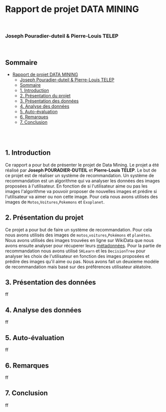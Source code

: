 # Rapport de projet DATA MINING
<br>

### Joseph Pouradier-duteil & Pierre-Louis TELEP
<br>

## Sommaire



- [Rapport de projet DATA MINING](#rapport-de-projet-data-mining)
    - [Joseph Pouradier-duteil \& Pierre-Louis TELEP](#joseph-pouradier-duteil--pierre-louis-telep)
  - [Sommaire](#sommaire)
  - [1. Introduction](#1-introduction)
  - [2. Présentation du projet](#2-présentation-du-projet)
  - [3. Présentation des données](#3-présentation-des-données)
  - [4. Analyse des données](#4-analyse-des-données)
  - [5. Auto-évaluation](#5-auto-évaluation)
  - [6. Remarques](#6-remarques)
  - [7. Conclusion](#7-conclusion)

<br>
<br>

## 1. Introduction 

Ce rapport a pour but de présenter le projet de Data Mining. Le projet a été réalisé par **Joseph POURADIER-DUTEIL** et **Pierre-Louis TELEP**. Le but de ce projet est de réaliser un système de recommandation. Un système de recommandation est un algorithme qui va analyser les données des images proposées à l'utilisateur. En fonction de si l'utilisateur aime ou pas les images l'algorithme va pouvoir proposer de nouvelles images et prédire si l'utilisateur va aimer ou non cette image. Pour cela nous avons utilisés des images de `Motos`,`Voitures`,`Pokemons` et `Exoplanet`. 


## 2. Présentation du projet

Ce projet a pour but de faire un système de recommandation. Pour cela nous avons utilisés des images de `motos`,`voitures`,`Pokémons` et `planètes`. Nous avons utilisés des images trouvées en ligne sur WikiData que nous avons ensuite analyser pour récuperer leurs [métadonnées](MetaData.ipynb). Pour la partie de recommandation nous avons utilisé `SKLearn` et les `DecisionTree` pour analyser les choix de l'utilisateur en fonction des images proposées et prédire des images qu'il aime ou pas. Nous avons fait un deuxieme modéle de recommandation mais basé sur des préférences utilisateur aléatoire. 

## 3. Présentation des données
ff
## 4. Analyse des données
ff
## 5. Auto-évaluation
ff
## 6. Remarques
ff
## 7. Conclusion
ff
